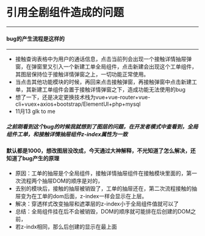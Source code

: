 # 引用全剧组件造成的问题
------
#### bug的产生流程是这样的
--- 
- 接触查询表格中为用户的通话信息，点击当前列会出现一个接触详情抽屉弹窗，在弹窗里又引入一个新建工单全局组件，点击新建会出现这个工单组件，其图层保持位于接触详情弹窗之上，一切功能正常使用。
- 当点击其他功能模块的时候，再回来点击接触弹窗，再接触弹窗中点击新建工单，其新建工单组件会置于接触详情弹窗之下，造成功能无法使用的bug
- 想了一下，还是决定更换技术栈为vue+vue-router+vue-cli+vuex+axios+bootstrap/ElementUI+php+mysql
- 11月13 glk to me
##### 之前刚看到这个bug的时候我就想到了图层的问题，在开发者模式中查看到，全局组件工单，和接触详情抽屉组件z-index属性为一致
#### 默认都是1000，想改图层没改成，今天通过大神解释，不光知道了怎么解决，还知道了bug产生的原理
- 原因：工单的抽屉是个全局组件，接触详情抽屉组件在接触模块里面的，第一次流程两个抽屉DOM的顺序是对的，
- 去别的模块后，接触的抽屉被销毁了，工单的抽屉还在，第二次流程接触的抽屉变为在工单的dom后面，z-index一样会显示在上层。
- 解决：穿透样式改变抽屉和遮罩层的z-index小于全局组件值就可以了
- 总结：全局组件挂在后不会被销毁，DOM的顺序就可能排在后创建的DOM之前，
- 若z-indx相同，那么后创建的显示在最上面